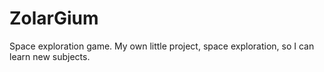 # ZolarGium
Space exploration game.
My own little project, space exploration, so I can learn new subjects.

